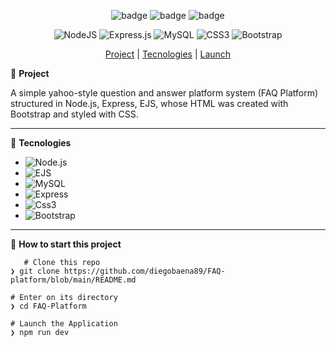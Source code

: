 <div align="center">

![badge](https://badgen.net/badge/languages/3/:color?)
 ![badge](https://badgen.net/badge/made_by/diegobaena89/:color?) 
 ![badge](https://badgen.net/github/license/micromatch/micromatch) 


<img alt="NodeJS" src="https://img.shields.io/badge/node.js%20-%2343853D.svg?&style=for-the-badge&logo=node.js&logoColor=white"/>  <img alt="Express.js" src="https://img.shields.io/badge/express.js%20-%23404d59.svg?&style=for-the-badge"/>  <img alt="MySQL" src="https://img.shields.io/badge/mysql-%2300f.svg?&style=for-the-badge&logo=mysql&logoColor=white"/>   <img alt="CSS3" src="https://img.shields.io/badge/css3%20-%231572B6.svg?&style=for-the-badge&logo=css3&logoColor=white"/>   <img alt="Bootstrap" src="https://img.shields.io/badge/bootstrap%20-%23563D7C.svg?&style=for-the-badge&logo=bootstrap&logoColor=white"/>   


[Project](#project) | [Tecnologies](#tecnologies) | [Launch](#launch)


</div>


📝 <a id="project"> **Project** </a>

A simple yahoo-style question and answer platform system (FAQ Platform) structured in Node.js, Express, EJS, whose HTML was created with Bootstrap and styled with CSS.

---

🚀 <a id="tecnologies"> **Tecnologies** </a>

- ![Node.js](https://nodejs.org/en/docs/)
- ![EJS](https://ejs.co/)
- ![MySQL](https://dev.mysql.com/doc/)
- ![Express](https://expressjs.com/pt-br/)
- ![Css3](https://www.w3schools.com/css/)
- ![Bootstrap](https://getbootstrap.com/)

---

📂 <a id="launch"> **How to start this project** </a>

       # Clone this repo
    ❯ git clone https://github.com/diegobaena89/FAQ-platform/blob/main/README.md

    # Enter on its directory
    ❯ cd FAQ-Platform

    # Launch the Application    
    ❯ npm run dev
